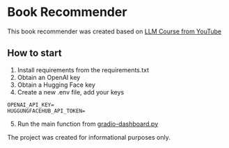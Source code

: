 # Book Recommender

This book recommender was created based on [LLM Course from YouTube](https://www.youtube.com/watch?v=Q7mS1VHm3Yw&t=5083s)

## How to start

1. Install requirements from the requirements.txt
2. Obtain an OpenAI key
3. Obtain a Hugging Face key
4. Create a new .env file, add your keys
```
OPENAI_API_KEY=
HUGGUNGFACEHUB_API_TOKEN=
```
5. Run the main function from [gradio-dashboard.py](gradio-dashboard.py)

The project was created for informational purposes only.